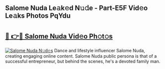 ## Salome Nuda Le𝚊k𝚎d N𝚞𝚍e - Part-E5F Vid𝚎o Le𝚊ks Photos PqYdu

# <h2><a href="http://fbee66x.evod.top/?m=Salome+Nuda">🔗 👉🔴 Salome Nuda Vid𝚎o Ph𝚘t𝚘s</a></h2>

[![Salome Nuda N𝚞d𝚎s](https://i.imgur.com/8V9OHl7.gif)](http://fbee66x.evod.top/?m=Salome+Nuda)
Dance and lifestyle influencer Salome Nuda, creating engaging online content. Salome Nuda public persona is that of a successful entrepreneur, but behind the scenes, he's a devoted family man. 
